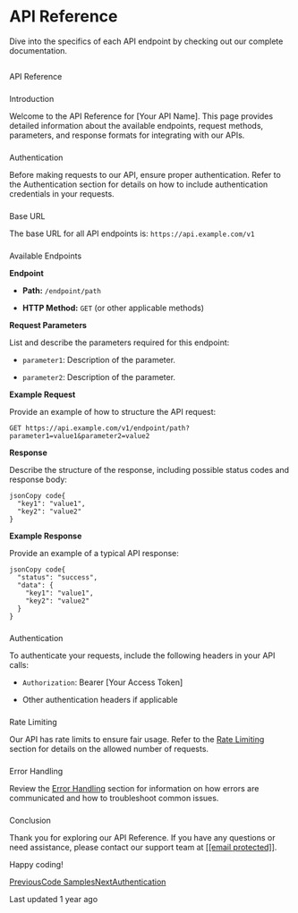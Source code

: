 # API Reference

Dive into the specifics of each API endpoint by checking out our complete documentation.

## 

[](#api-reference)

API Reference

### 

[](#introduction)

Introduction

Welcome to the API Reference for \[Your API Name\]. This page provides detailed information about the available endpoints, request methods, parameters, and response formats for integrating with our APIs.

### 

[](#authentication)

Authentication

Before making requests to our API, ensure proper authentication. Refer to the Authentication section for details on how to include authentication credentials in your requests.

### 

[](#base-url)

Base URL

The base URL for all API endpoints is: `https://api.example.com/v1`

### 

[](#available-endpoints)

Available Endpoints

**Endpoint**

*   **Path:** `/endpoint/path`
    
*   **HTTP Method:** `GET` (or other applicable methods)
    

**Request Parameters**

List and describe the parameters required for this endpoint:

*   `parameter1`: Description of the parameter.
    
*   `parameter2`: Description of the parameter.
    

**Example Request**

Provide an example of how to structure the API request:

```
GET https://api.example.com/v1/endpoint/path?parameter1=value1&parameter2=value2
```

**Response**

Describe the structure of the response, including possible status codes and response body:

```
jsonCopy code{
  "key1": "value1",
  "key2": "value2"
}
```

**Example Response**

Provide an example of a typical API response:

```
jsonCopy code{
  "status": "success",
  "data": {
    "key1": "value1",
    "key2": "value2"
  }
}
```

### 

[](#authentication-1)

Authentication

To authenticate your requests, include the following headers in your API calls:

*   `Authorization`: Bearer \[Your Access Token\]
    
*   Other authentication headers if applicable
    

### 

[](#rate-limiting)

Rate Limiting

Our API has rate limits to ensure fair usage. Refer to the [Rate Limiting](https://chat.openai.com/#rate-limiting) section for details on the allowed number of requests.

### 

[](#error-handling)

Error Handling

Review the [Error Handling](https://chat.openai.com/#error-handling) section for information on how errors are communicated and how to troubleshoot common issues.

### 

[](#conclusion)

Conclusion

Thank you for exploring our API Reference. If you have any questions or need assistance, please contact our support team at \[[\[email protected\]](/cdn-cgi/l/email-protection)\].

Happy coding!

[PreviousCode Samples](/xpress-wallet-api/code-samples)[NextAuthentication](/reference/api-reference/authentication)

Last updated 1 year ago